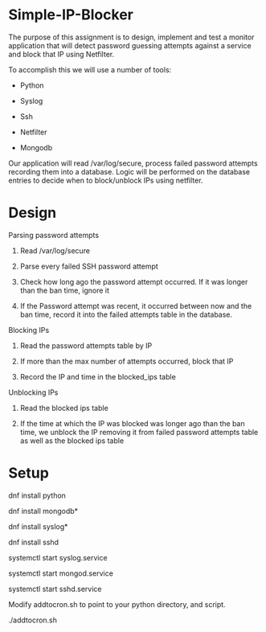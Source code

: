 # Simple-IP-Blocker


The purpose of this assignment is to design, implement and test a monitor application that will detect password guessing attempts against a service and block that IP using Netfilter. 

To accomplish this we will use a number of tools: 

* Python

* Syslog

* Ssh

* Netfilter

* Mongodb 

Our application will read /var/log/secure, process failed password attempts recording them into a database. Logic will be performed on the database entries to decide when to block/unblock IPs using netfilter. 

# Design

Parsing password attempts

1. Read /var/log/secure 

2. Parse every failed SSH password attempt

3. Check how long ago the password attempt occurred. If it was longer than the ban time, ignore it

4. If the Password attempt was recent, it occurred between now and the ban time, record it into the failed attempts table in the database.

Blocking IPs

1. Read the password attempts table by IP

2. If more than the max number of attempts occurred, block that IP

3. Record the IP and time in the blocked_ips table

Unblocking IPs

1. Read the blocked ips table

2. If the time at which the IP was blocked was longer ago than the ban time, we unblock the IP removing it from failed password attempts table as well as the blocked ips table

# Setup 

dnf install python

dnf install mongodb*

dnf install syslog*

dnf install sshd

systemctl start syslog.service

systemctl start mongod.service

systemctl start sshd.service

Modify addtocron.sh to point to your python directory, and script.

./addtocron.sh

